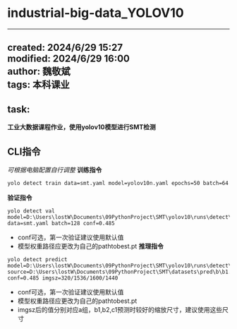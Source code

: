 # industrial-big-data_YOLOV10

---
created: 2024/6/29 15:27 <br>
modified: 2024/6/29 16:00 <br>
author: 魏敬斌 <br>
tags: 本科课业 
---

## task:
**工业大数据课程作业，使用yolov10模型进行SMT检测**

## CLI指令
*可根据电脑配置自行调整*
**训练指令**
```bash
yolo detect train data=smt.yaml model=yolov10n.yaml epochs=50 batch=64 imgsz=320 device=0
```
**验证指令**
```
yolo detect val model=D:\Users\lostW\Documents\09PythonProject\SMT\yolov10\runs\detect\train14\weights\best.pt data=smt.yaml batch=128 conf=0.485
```
- conf可选，第一次验证建议使用默认值
- 模型权重路径应更改为自己的pathtobest.pt
**推理指令**
```
yolo detect predict model=D:\Users\lostW\Documents\09PythonProject\SMT\yolov10\runs\detect\train14\weights\best.pt source=D:\Users\lostW\Documents\09PythonProject\SMT\datasets\pred\b\b1.jpg conf=0.485 imgsz=320/1536/1600/1440
```
- conf可选，第一次验证建议使用默认值
- 模型权重路径应更改为自己的pathtobest.pt
- imgsz后的值分别对应a组，b1,b2,c1预测时较好的缩放尺寸，建议使用这些尺寸
